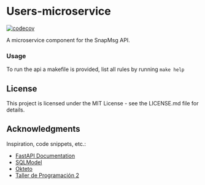 
# Users-microservice
[![codecov](https://codecov.io/gh/SnapMsg-Inc/g1.users.api/graph/badge.svg?token=ZAMM2TX3MT)](https://codecov.io/gh/SnapMsg-Inc/g1.users.api)

A microservice component for the SnapMsg API.

### Usage
To run the api a makefile is provided, list all rules by running `make help`


## License

This project is licensed under the MIT License - see the LICENSE.md file for details.

## Acknowledgments

Inspiration, code snippets, etc.:

- [FastAPI Documentation](https://fastapi.tiangolo.com/)
- [SQLModel](https://sqlmodel.tiangolo.com/)
- [Okteto](https://okteto.com/docs/)
- [Taller de Programación 2](https://taller-de-programacion-2.github.io/)
